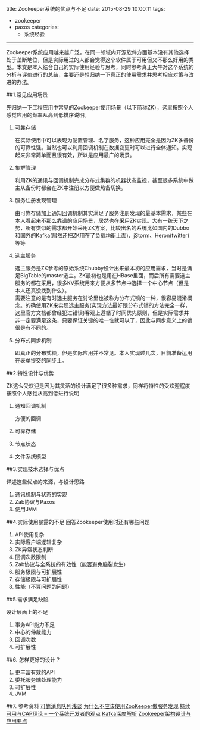 title: Zookeeper系统的优点与不足
date: 2015-08-29 10:00:11
tags:
- zookeeper
- paxos
categories:
  - 系统经验
---

Zookeeper系统应用越来越广泛，在同一领域内开源软件方面基本没有其他选择处于垄断地位，但是实际用过的人都会觉得这个软件属于可用但又不那么好用的类型。本文是本人结合自己的实际使用经验与思考，同时参考真正大牛对这个系统的分析与评价进行的总结，主要还是想归纳一下真正的使用需求并思考相应对策与改进的办法。

##1.常见应用场景

先归纳一下工程应用中常见的Zookeeper使用场景（以下简称ZK），这里按照个人感觉应用的频率从高到低排序说明。
	
1. 可靠存储
	
	在实际使用中可以表现为配置管理、名字服务，这种应用完全是因为ZK多备份的可靠性强。当然也可以利用回调机制在数据变更时可以进行全体通知。实现起来非常简单而且很有效，所以是应用最广的场景。
	
2. 集群管理
	
	利用ZK的通讯与回调机制完成分布式集群的机器状态监视，甚至很多系统中做主从备份时都会在ZK中注册以方便做热备切换。
	
2. 服务注册发现管理

	由可靠存储加上通知回调机制其实满足了服务注册发现的最基本需求，某些在本人看起来不那么靠谱的应用场景，居然也在采用ZK实现。大有一统天下之势，所有类似的需求都开始采用ZK方案，比较出名的系统比如国内的Dubbo和国外的Kafka(居然还把ZK用在了负载均衡上面)、jStorm、Heron(twitter)等等

3. 选主服务
	
	选主服务是ZK参考的原始系统Chubby设计出来最本初的应用需求，当时是满足BigTable的master选主。ZK最初也是用在HBase里面，而后所有需要选主服务的都在采用，很多KV系统用来方便从多节点中选择一个中心节点（但是本人还真没找到什么）。	
	需要注意的是有时选主服务在讨论里也被称为分布式锁的一种，很容易混淆概念。的确使用ZK来实现选主服务(实现方法最好跟分布式锁的方法完全一样，这里官方文档都曾经犯过错误)客观上遵循了时间优先原则，但是实际需求并非一定要满足这条，只要保证关键的唯一性就可以了，因此与同步意义上的锁很是有不同的。

4. 分布式同步机制
 	
 	即真正的分布式锁，但是实际应用并不常见。本人实现过几次，目前准备运用在表单提交的同步上。

##2.特性设计与优势

ZK这么受欢迎是因为其灵活的设计满足了很多种需求，同样将特性的受欢迎程度按照个人感觉从高到低进行说明

1. 通知回调机制

	方便的回调
	
2. 可靠存储
3. 节点状态
4. 文件系统模型

##3.实现技术选择与优点

详述这些优点的来源，与设计思路

1. 通讯机制与状态的实现
2. Zab协议与Paxos
3. 使用JVM

##4.实际使用暴露的不足
回答Zookeeper使用时还有哪些问题

1. API使用复杂
2. 实际客户端逻辑复杂
3. ZK异常状态判断
4. 回调次数限制
5. Zab协议与全系统的有效性（能否避免脑裂发生）
6. 服务极限与可扩展性
7. 存储极限与可扩展性
8. 性能（不算问题的问题）

##5.需求满足缺陷

设计层面上的不足

1. 事务API能力不足
2. 中心的仲裁能力
3. 回调次数
4. 可扩展性

##6. 怎样更好的设计？

1. 更丰富有效的API
2. 委托服务端处理能力
3. 可扩展性
4. JVM

##7. 参考资料
[可靠消息队列浅谈](http://blog.buaa.us/talk-about-mq/)
[为什么不应该使用ZooKeeper做服务发现](http://dockone.io/article/78)
[持续可用与CAP理论 – 一个系统开发者的观点](http://www.nosqlnotes.net/archives/333)
[Kafka深度解析](http://www.jasongj.com/2015/01/02/Kafka%E6%B7%B1%E5%BA%A6%E8%A7%A3%E6%9E%90/)
[Zookeeper架构设计与应用要点](http://shiyanjun.cn/archives/474.html)